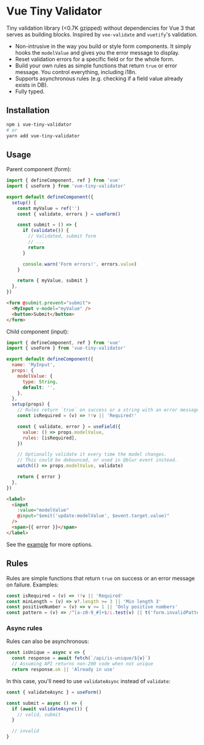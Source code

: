 # Vue Tiny Validator

Tiny validation library (<0.7K gzipped) without dependencies for Vue 3 that serves as building blocks. Inspired by `vee-validate` and `vuetify`'s validation.

- Non-intrusive in the way you build or style form components. It simply hooks the `modelValue` and gives you the error message to display.
- Reset validation errors for a specific field or for the whole form.
- Build your own rules as simple functions that return `true` or error message. You control everything, including i18n.
- Supports asynchronous rules (e.g. checking if a field value already exists in DB).
- Fully typed.

## Installation

```sh
npm i vue-tiny-validator
# or
yarn add vue-tiny-validator
```

## Usage

Parent component (form):

```js
import { defineComponent, ref } from 'vue'
import { useForm } from 'vue-tiny-validator'

export default defineComponent({
  setup() {
    const myValue = ref('')
    const { validate, errors } = useForm()

    const submit = () => {
      if (validate()) {
        // Validated, submit form
        // ...
        return
      }

      console.warn('Form errors!', errors.value)
    }

    return { myValue, submit }
  },
})
```

```html
<form @submit.prevent="submit">
  <MyInput v-model="myValue" />
  <button>Submit</button>
</form>
```

Child component (input):

```js
import { defineComponent, ref } from 'vue'
import { useForm } from 'vue-tiny-validator'

export default defineComponent({
  name: 'MyInput',
  props: {
    modelValue: {
      type: String,
      default: '',
    },
  },
  setup(props) {
    // Rules return `true` on success or a string with an error message on failure.
    const isRequired = (v) => !!v || 'Required!'

    const { validate, error } = useField({
      value: () => props.modelValue,
      rules: [isRequired],
    })

    // Optionally validate it every time the model changes.
    // This could be debounced, or used in @blur event instead.
    watch(() => props.modelValue, validate)

    return { error }
  },
})
```

```html
<label>
  <input
    :value="modelValue"
    @input="$emit('update:modelValue', $event.target.value)"
  />
  <span>{{ error }}</span>
</label>
```

See the [example](./example) for more options.

## Rules

Rules are simple functions that return `true` on success or an error message on failure. Examples:

```js
const isRequired = (v) => !!v || 'Required'
const minLength = (v) => v?.length >= 3 || 'Min length 3'
const positiveNumber = (v) => v >= 1 || 'Only positive numbers'
const pattern = (v) => /^[a-z0-9_#]+$/i.test(v) || t('form.invalidPattern') // using vue-i18n
```

### Async rules

Rules can also be asynchronous:

```js
const isUnique = async v => {
  const response = await fetch(`/api/is-unique/${v}`)
  // Assuming API returns non-200 code when not unique
  return response.ok || 'Already in use'
```

In this case, you'll need to use `validateAsync` instead of `validate`:

```js
const { validateAsync } = useForm()

const submit = async () => {
  if (await validateAsync()) {
    // valid, submit
  }

  // invalid
}
```
